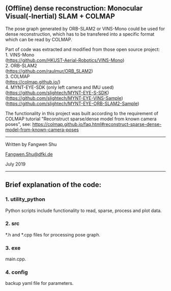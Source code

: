 ## (Offline) dense reconstruction: Monocular Visual(-Inertial) SLAM + COLMAP

The pose graph generated by ORB-SLAM2 or VINS-Mono could be used for dense reconstruction, which has to be transfered into a specific format which can be read by COLMAP.

Part of code was extracted and modified from those open source project: <br>
    1. VINS-Mono <br>
    (https://github.com/HKUST-Aerial-Robotics/VINS-Mono) <br>
    2. ORB-SLAM2 <br>
    (https://github.com/raulmur/ORB_SLAM2) <br>
    3. COLMAP <br>
    (https://colmap.github.io/) <br>
    4. MYNT-EYE-SDK (only left camera and IMU used) <br>
    (https://github.com/slightech/MYNT-EYE-S-SDK) <br>
    (https://github.com/slightech/MYNT-EYE-VINS-Sample) <br>
    (https://github.com/slightech/MYNT-EYE-ORB-SLAM2-Sample) <br>

The functionality in this project was built according to the requirement of COLMAP tutorial
"Reconstruct sparse/dense model from known camera poses", see:
https://colmap.github.io/faq.html#reconstruct-sparse-dense-model-from-known-camera-poses

----------------------------------------------------------------------------------------
Written by Fangwen Shu

Fangwen.Shu@dfki.de

July 2019

----------------------------------------------------------------------------------------

## Brief explanation of the code:

### 1. utility_python
Python scripts include functionality to read, sparse, process and plot data.

### 2. src
*.h and *.cpp files for processing pose graph.

### 3. exe
main.cpp.

### 4. config
backup yaml file for parameters.